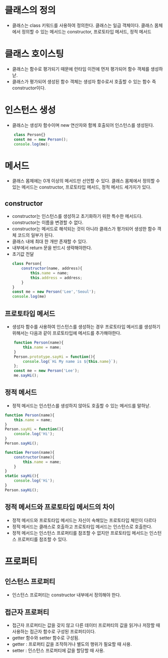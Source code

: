 # 클래스의 정의
- 클래스는 class 키워드를 사용하여 정의한다. 클래스는 일급 객체이다. 클래스 몸체에서 정의할 수 있는 메서드는 constructor, 프로토타입 메서드, 정적 메서드

# 클래스 호이스팅
- 클래스는 함수로 평가되기 때문에 런타임 이전에 먼저 평가되어 함수 객체를 생성하낟. 
- 클래스가 평가되어 생성된 함수 객체는 생성자 함수로서 호출할 수 있는 함수 즉 constructor이다. 

# 인스턴스 생성
- 클래스는 생성자 함수이며 new 연산자와 함께 호출되어 인스턴스를 생성된다. 
``` jsx
    class Person{}
    const me = new Person();
    console.log(me);
```

# 메서드
- 클래스 몸체에는 0개 이상의 메서드만 선언할 수 있다. 클래스 몸체에서 정의할 수 있는 메서드는 constructor, 프로토타입 메서드, 정적 메서드 세가지가 있다. 
## constructor
- constructor는 인스턴스를 생성하고 초기화하기 위한 특수한 메서드다. constructor는 이름을 변경할 수 없다.
- constructor는 메서드로 해석되는 것이 아니라 클래스가 평가되어 생성한 함수 객체 코드의 일부가 된다. 
- 클래스 내에 최대 한 개만 존재할 수 있다. 
- 내부에서 return 문을 반드시 생략해야한다.
- 초기값 전달
    ```jsx
    class Person{
        constructor(name, address){
            this.name = name;
            this.address = address;
        }
    }
    const me = new Person('Lee','Seoul');
    console.log(me)
    ```

## 프로토타입 메서드
- 생성자 함수를 사용하여 인스턴스를 생성하는 경우 프로토타입 메서드를 생성하기 위해서는 다음과 같이 프로토타입에 메서드를 추가해야한다. 
```jsx
    function Person(name){
        this.name = name;
    }
    Person.prototype.sayHi = function(){
        console.log(`Hi My name is ${this.name}`);
    };
    const me = new Person('Lee');
    me.sayHi();
```
## 정적 메서드
- 정적 메서드는 인스턴스를 생성하지 않아도 호출할 수 있는 메서드를 말하낟. 
```jsx
function Person(name){
    this.name = name;
}
Person.sayHi = function(){
    console.log('Hi');
}
Person.sayHi();
```
```jsx
function Person(name){
    constructor(name){
        this.name = name;   
    }
}
static sayHi(){
    console.log('Hi');
}
Person.sayHi();
```
## 정적 메서드와 프로토타입 메서드의 차이
- 정적 메서드와 프로토타입 메서드는 자신이 속해있는 프로토타입 체인이 다르다
- 정적 메서드는 클래스로 호출하고 프로토타입 메서드는 인스턴스로 호출한다.
- 정적 메서드는 인스턴스 프로퍼티를 참조할 수 없지만 프로토타입 메서드는 인스턴스 프로퍼티를 참조할 수 있다.

# 프로퍼티
## 인스턴스 프로퍼티
- 인스턴스 프로퍼티는 constructor 내부에서 정의해야 한다. 
## 접근자 프로퍼티
- 접근자 프로퍼티는 값을 갖지 않고 다른 데이터 프로퍼티의 값을 읽거나 저장할 때 사용하는 접근자 함수로 구성된 프로퍼티이다.
- getter 함수와 setter 함수로 구성됨.
- getter : 프로퍼티 값을 조작하거나 별도의 행위가 필요할 때 사용.
- setter : 인스턴스 프로퍼티에 값을 할당할 때 사용.